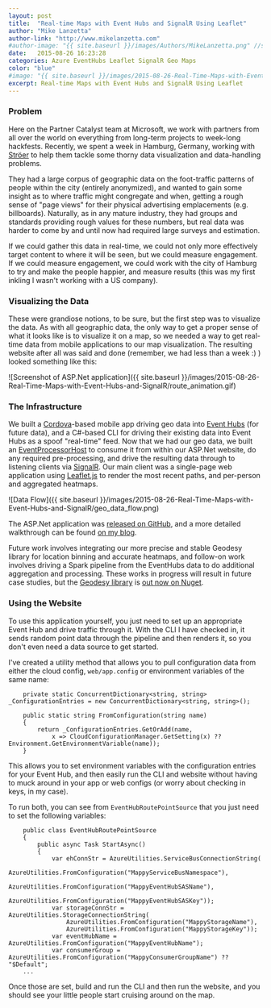 ```yaml
---
layout: post
title:  "Real-time Maps with Event Hubs and SignalR Using Leaflet"
author: "Mike Lanzetta"
author-link: "http://www.mikelanzetta.com"
#author-image: "{{ site.baseurl }}/images/Authors/MikeLanzetta.png" //should be square dimensions
date:   2015-08-26 16:23:28
categories: Azure EventHubs Leaflet SignalR Geo Maps
color: "blue"
#image: "{{ site.baseurl }}/images/2015-08-26-Real-Time-Maps-with-Event-Hubs-and-SignalR/route_animation.gif" #should be ~350px tall
excerpt: Real-time Maps with Event Hubs and SignalR Using Leaflet
---
```


### Problem

Here on the Partner Catalyst team at Microsoft, we work with partners from all over the world on everything from long-term projects to week-long hackfests. Recently, we spent a week in Hamburg, Germany, working with [Ströer](http://www.stroeer.com/) to help them tackle some thorny data visualization and data-handling problems. 

They had a large corpus of geographic data on the foot-traffic patterns of people within the city (entirely anonymized), and wanted to gain some insight as to where traffic might congregate and when, getting a rough sense of "page views" for their physical advertising emplacements (e.g. billboards). Naturally, as in any mature industry, they had groups and standards providing rough values for these numbers, but real data was harder to come by and until now had required large surveys and estimation.

If we could gather this data in real-time, we could not only more effectively target content to where it will be seen, but we could measure engagement. If we could measure engagement, we could work with the city of Hamburg to try and make the people happier, and measure results (this was my first inkling I wasn't working with a US company).

### Visualizing the Data

These were grandiose notions, to be sure, but the first step was to visualize the data. As with all geographic data, the only way to get a proper sense of what it looks like is to visualize it on a map, so we needed a way to get real-time data from mobile applications to our map visualization. The resulting website after all was said and done (remember, we had less than a week :) ) looked something like this:

![Screenshot of ASP.Net application]({{ site.baseurl }}/images/2015-08-26-Real-Time-Maps-with-Event-Hubs-and-SignalR/route_animation.gif)

### The Infrastructure

We built a [Cordova](http://cordova.apache.org/)-based mobile app driving geo data into [Event Hubs](http://azure.microsoft.com/en-us/services/event-hubs/) (for future data), and a C#-based CLI for driving their existing data into Event Hubs as a spoof "real-time" feed. Now that we had our geo data, we built an [EventProcessorHost](https://www.nuget.org/packages/Microsoft.Azure.ServiceBus.EventProcessorHost) to consume it from within our ASP.Net website, do any required pre-processing, and drive the resulting data through to listening clients via [SignalR](http://signalr.net/). Our main client was a single-page web application using [Leaflet.js](http://leafletjs.com/) to render the most recent paths, and per-person and aggregated heatmaps.

![Data Flow]({{ site.baseurl }}/images/2015-08-26-Real-Time-Maps-with-Event-Hubs-and-SignalR/geo_data_flow.png)

The ASP.Net application was [released on GitHub](https://github.com/noodlefrenzy/asp-mappy), and a more detailed walkthrough can be found [on my blog](http://www.mikelanzetta.com/2015/08/real-time-mapping-with-signalr-and-event-hubs/).

Future work involves integrating our more precise and stable Geodesy library for location binning and accurate heatmaps, and follow-on work involves driving a Spark pipeline from the EventHubs data to do additional aggregation and processing. These works in progress will result in future case studies, but the [Geodesy library](https://github.com/juergenpf/Geodesy) is [out now on Nuget](http://www.nuget.org/packages/Geodesy/).  

### Using the Website

To use this application yourself, you just need to set up an appropriate Event Hub and drive traffic through it. With the CLI I have checked in, it sends random point data through the pipeline and then renders it, so you don't even need a data source to get started.

I've created a utility method that allows you to pull configuration data from either the cloud config, `web/app.config` or environment variables of the same name:

```
    private static ConcurrentDictionary<string, string> _ConfigurationEntries = new ConcurrentDictionary<string, string>();

    public static string FromConfiguration(string name)
    {
        return _ConfigurationEntries.GetOrAdd(name, 
            x => CloudConfigurationManager.GetSetting(x) ?? Environment.GetEnvironmentVariable(name));
    }
```

This allows you to set environment variables with the configuration entries for your Event Hub, and then easily run the CLI and website without having to muck around in your app or web configs (or worry about checking in keys, in my case).

To run both, you can see from `EventHubRoutePointSource` that you just need to set the following variables:

```
    public class EventHubRoutePointSource
    {
        public async Task StartAsync()
        {
            var ehConnStr = AzureUtilities.ServiceBusConnectionString(
                AzureUtilities.FromConfiguration("MappyServiceBusNamespace"),
                AzureUtilities.FromConfiguration("MappyEventHubSASName"),
                AzureUtilities.FromConfiguration("MappyEventHubSASKey"));
            var storageConnStr = AzureUtilities.StorageConnectionString(
                AzureUtilities.FromConfiguration("MappyStorageName"),
                AzureUtilities.FromConfiguration("MappyStorageKey"));
            var eventHubName = AzureUtilities.FromConfiguration("MappyEventHubName");
            var consumerGroup = AzureUtilities.FromConfiguration("MappyConsumerGroupName") ?? "$Default";
    ...
```

Once those are set, build and run the CLI and then run the website, and you should see your little people start cruising around on the map. 
